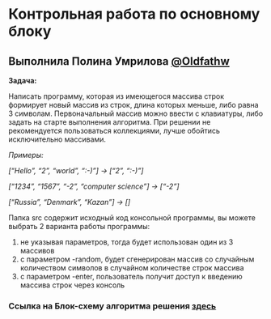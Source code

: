 # Контрольная работа по основному блоку
## Выполнила Полина Умрилова [@Oldfathw](t.me/Oldfathw)

**Задача:**

Написать программу, которая из имеющегося массива строк формирует новый массив из строк, длина которых меньше, либо равна 3 символам. Первоначальный массив можно ввести с клавиатуры, либо задать на старте выполнения алгоритма. При решении не рекомендуется пользоваться коллекциями, лучше обойтись исключительно массивами.

*Примеры:*

*[“Hello”, “2”, “world”, “:-)”] → [“2”, “:-)”]*

*[“1234”, “1567”, “-2”, “computer science”] → [“-2”]*

*[“Russia”, “Denmark”, “Kazan”] → []*

Папка src содержит исходный код консольной программы, вы можете выбрать 2 варианта работы программы:

1. не указывая параметров, тогда будет использован один из 3 массивов
2. с параметром -random, будет сгенерирован массив со случайным количеством символов в случайном количестве строк массива
3. с параметром -enter, пользователь получит доступ к введению массива строк через консоль

### Ссылка на Блок-схему алгоритма решения [здесь](https://viewer.diagrams.net/?tags=%7B%7D&target=blank&highlight=0000FF&edit=_blank&layers=1&nav=1&title=%D0%94%D0%B8%D0%B0%D0%B3%D1%80%D0%B0%D0%BC%D0%BC%D0%B0%20%D0%B1%D0%B5%D0%B7%20%D0%BD%D0%B0%D0%B7%D0%B2%D0%B0%D0%BD%D0%B8%D1%8F.drawio#R7Vxtc5s4EP41zFw%2FJAMSEPgYv6S9q9vrTdrm%2BhGDjLlg5GKcxPfrTxISSIAxdvyWq2cyBFZCWmn32V2tkDXYn728T7359BMOUKwBPXjR4EADwHF0cqWEVU4wTZATwjQKcpJREu6jfxEn8vfCZRSghVIxwzjOorlK9HGSID9TaF6a4me12gTHaq9zL0Q1wr3vxXXqQxRkUz4scFPSP6AonIqeDdvNS2aeqMxHsph6AX6WSHCowX6KcZbfzV76KKZzJ%2Bbl4ffVQzx6tN%2F%2F8dfip%2Fet9%2FHr5%2B9XeWN327xSDCFFSbZz0yicOqvv3z97S9dYje6th3ix4K%2FoT1685POlATsmnfSmBh1ytuLzaP9c0nH2JjjJrhZMyrekggHnRFF6ZTm5C9n%2Fga65Br322H1vyK63V9rA0ByDXS1Gyq99diXs6OzmjlXQpTehRNGlV%2FqMTvrtC87H6es4582QmaRzoBLnr56U3q0YFGEbSPfF0Mj9nZgHh11v1Me%2BmDdSM3%2FXlWYSSm0aamt9qQtDXItmgSSCogKoCeJWVDBrzPdFazmFXKHEKhBsDKTWABcfvXe78tkwOe0M98UrpqSRjsRMoXgt0sn5ZHqr8GmJdkhRro0Op5f9yj0avFnOtqzSoMISlMZWET%2BQRtiTUXEtKfC81F%2BgaC7I0AtDeTaLCcEgt4ssxY%2Boj2OcEkqCE0Q1O4rjCmkx9%2FwoCQnBKp%2B%2B4jkhXBFuYe95GmXontBpV8%2FEqRAafkLpJGbWcxoFAUoILcXLJEDUOukcQ3feLIqpn%2FmA4ieURb7HC7hbMSDt8RFl%2FpQz7S%2FTJ3QXZVnOESX9E4UhGyUoxr3RcnILS5gk8yL5DW5J3yM8Q1m6IlVEKTecK%2FXxufQwhstpU9m72Jzoca8WFi2XlpvccOO9hSGHDYa8InIUEMfIH3GaTXGIEy8eltSKRMo6I8zEy2YXZdmKi8NbZljVoXMQ4gIvUx%2B1TJWIQrw0RFlLPT6DdNpaVSJFsZdFT2q8sXcBG3UBy7aCGokbyQwIp1tTgjgmkRdaA9ODi7LBnhwKohCqGAUNGAUNGN0HRL%2BlX1fjT6bf%2F2h%2BGn2yfiajsP8LQLQClT1iFtQx2zjH4JQQBWuD6SB6elXgSHwznXirp1nkbR2nURglt2nq0cGxFnVaOAQ0nHD7RKwxFk8DHoaIQrCu4BmnZG21ppAwePWuLKRsFFEGG50aJ%2B95wAl6Vkd7z8qvh7N5ttp%2F3H%2BAAUUEBkR9igHox%2Bjusd7dgSapYsfIUnlObwn%2BvThGMQ5Tb0aXTyiNCNZQWi37UhZsdEzRCxJ5huM4Kg3AyWQCfL8WJZOSwB7bln1APwYqfsxocGSwyZEVFffuyW4unqyLJ1vvoTp4MvtInqyxc8OsSfjH8L5RyCNvjGJVMF4chWSBN%2FDJjDFEU2UnoolvecGMLAFzHUDE5nhj1h7VgjkmhosNJrf8hxVyDYNFFpKzpBVBoyz%2B9ZBYi%2BEr%2Fdqw8pY6C5A39gXntlxUwZPJgihOVcJFn7sLHZwHrMk8p6u%2F6fvXlnj8wZtjD4MX5WmlHT6BcHpzAF5rD9irIogSFTje6tomfI%2Bu%2Bh6xprrrWN%2B29Yqm5hzsVW9hfWH1%2Bc%2BLrdoE9DZj5dxYriJIoc9nbL1qSsCCbWB7MxpA8qhVXjpdj1ASkgiqqinpFM%2FGy8U5pEho5OkFbmA1RZ4eMg3YqiHdrNT6yNOtZFDceuRZIF6OPJ1DBZ7uWXiot%2Blp7I6exjlp4FmH8SXwbDXm7iZbrltvzJLbNRWQ811WLyICKmx31cKzbAe82PSuNt1s2Lo6rk13Gmz6fpJgRdbQ6j3mecRcPerqdNhk3KMGeuzvmCm4c9DzwEPOpDFrZvsOGk%2BOqOcW7KjnB9v%2BERb9ErzsELwYTsfo5VgbQK1cqouQHPtVh6TI8RcHq2VW0gz6qfdqjS4rjSS4pR8o0oAz9haLyFelpooYvUSZlNUiTz94PXpf5rTog0hprUuFFWmy%2F1UqrCvEjTUrFElZrAZdEbRdA1%2FxWcE6xyKayMfJ32rJlZkVpTerEVY%2BEbWGts3hVRm2QXsOz67m8MARcnigy8cRW%2BHtDDFwKpU1qzG%2FtaPKVlWj1tAald2bltS3pS6Z3tZoCLb63Sv9Guquocp0Lyon8jhqo0fIAl8yhK%2FYi%2BqaIgQnzRHC%2BkLqkiNsNwMbk4QqXM8%2BRQjrjuAUMP%2FFtqq7mgd4rA%2Blm3u3LkHCVtYhB1NrkPC2rAOo7yCwLyHFTgFPmIpg9rJNsPnjeds5dUYG1HNr85Ro1G8iy%2F%2BuJk3xFWqA%2FeWMzcYmsY5zjzAaH1fOXT8uPUCavLKiu7E6yvlg20GwftAll7O0E0LPlprSYZeBdAJvt6OEA3FiTz5uN5SODFrSWT1bOuYIpFdajkt2OSy420nByqlEmQdDnMDtq%2BPqdIywnO4LsHYAlmlXgGU2AOvmqF9tw7pbRElQj4zO9ITYAZycpcrIaXJyR90jhPvfdiiWKMoCpVyvrFmiNG9XsC8DtdYtC%2FIgHeZ4y8udrvsRcM2nucdJ7lY3up2qcu66H%2BEY3ZK7W39TXLGMrnGE%2FQWznjN6LbBKgBiuChF7a4QUKDW2Q%2BnbRJYI8c4cWRZsVtStkWU5GyC6J2RZJmxkeEdkkcfyx23y6uUvBMHhfw%3D%3D)